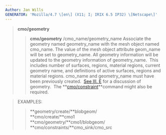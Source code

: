 ```yaml
---
Author: Jan Wills
GENERATOR: 'Mozilla/4.7 \[en\] (X11; I; IRIX 6.5 IP32) \[Netscape\]'
---
```


> **cmo/geometry**
>
> > **cmo/geometry** /cmo\_name/geometry\_name
> > Associate the geometry named geometry\_name with the mesh object
> > named cmo\_name. The value of the mesh object attribute geom\_name
> > will be set to geometry\_name. All geometry information will be
> > updated to the geometry information of geometry\_name.  This
> > includes number of surfaces, regions, material regions, current
> > geometry name, and definitions of active surfaces, regions and
> > material regions. cmo\_name and geometry\_name must have been
> > previously created.  [See III. E](geometries.html) for a discussion
> > of geometry.  The **[cmo/constraint](cmo_constraint.html)**command
> > might also be required.

> EXAMPLES:
>
> > **geometry/create/**blobgeom/\
> > **cmo/create/**cmo1\
> > **cmo/geometry/**cmo1/blobgeom/\
> > **cmo/constraints/**cmo\_sink/cmo\_src
